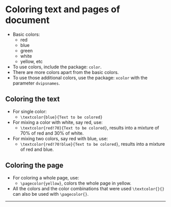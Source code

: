 # Coloring text and pages of document

* Basic colors:
	* red
	* blue
	* green
	* white
	* yellow, etc
* To use colors, include the package: `color`.
* There are more colors apart from the basic colors.
* To use those additional colors, use the package: `xcolor` with the parameter `dvipsnames`.

## Coloring the text

* For single color:
	* `\textcolor{blue}{Text to be colored}`
* For mixing a color with white, say red, use:
	* `\textcolor{red!70}{Text to be colored}`, results into a mixture of 70\% of red and 30\% of white.
* For mixing two colors, say red with blue, use:
	* `\textcolor{red!70!blue}{Text to be colored}`, results into a mixture of red and blue.

## Coloring the page

* For coloring a whole page, use:
	* `\pagecolor{yellow}`, colors the whole page in yellow.
* All the colors and the color combinations that were used `\textcolor{}{}` can also be used with `\pagecolor{}`.

---
